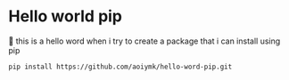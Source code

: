 # Hello world pip


💎 this is a hello word when i try to create a package that i can install using pip

```
pip install https://github.com/aoiymk/hello-word-pip.git
```


